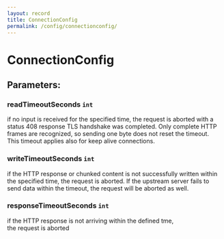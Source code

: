 ```yaml
---
layout: record
title: ConnectionConfig
permalink: /config/connectionconfig/
---
```


# ConnectionConfig




## Parameters:


### readTimeoutSeconds `int`

if no input is received for the specified time, the request is aborted
                          with a status 408 response TLS handshake was completed.
                          Only complete HTTP frames are recognized, so sending one byte does not
                          reset the timeout. This timeout applies also for keep alive connections.


### writeTimeoutSeconds `int`

if the HTTP response or chunked content is not successfully written
                           within the specified time, the request is aborted.
                           If the upstream server fails to send data within the timeout, the
                           request will be aborted as well.


### responseTimeoutSeconds `int`

if the HTTP response is not arriving within the defined tme,    
                              the request is aborted

